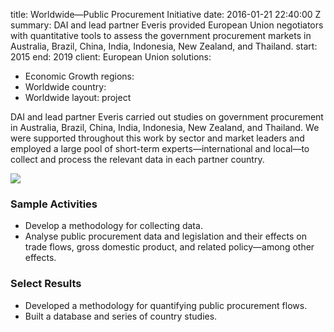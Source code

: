 
title: Worldwide—Public Procurement Initiative
date: 2016-01-21 22:40:00 Z
summary: DAI and lead partner Everis provided European Union negotiators with quantitative
  tools to assess the government procurement markets in Australia, Brazil, China,
  India, Indonesia, New Zealand, and Thailand.
start: 2015
end: 2019
client: European Union
solutions:
- Economic Growth
regions:
- Worldwide
country:
- Worldwide
layout: project


DAI and lead partner Everis carried out studies on government procurement in Australia, Brazil, China, India, Indonesia, New Zealand, and Thailand. We were supported throughout this work by sector and market leaders and employed a large pool of short-term experts—international and local—to collect and process the relevant data in each partner country.

![][1]

### Sample Activities

* Develop a methodology for collecting data.
* Analyse public procurement data and legislation and their effects on trade flows, gross domestic product, and related policy—among other effects.

### Select Results

* Developed a methodology for quantifying public procurement flows.
* Built a database and series of country studies.

[1]: https://assetify-dai.com/projects/EC-Procurement-webpage.jpg
